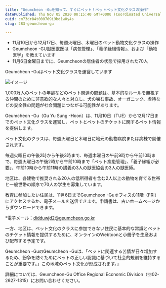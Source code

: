 ```yaml
---
title: "Geumcheon -Guを知って、すぐにペット！ペットペット文化クラスの操作"
datePublished: Thu Nov 05 2020 00:15:40 GMT+0000 (Coordinated Universal Time)
cuid: cm73dr84t000709i9bd1w0y4s
slug: 283-geumcheon-gu

---
```



- 11月10日から12月17日、毎週火曜日、木曜日のペット動物文化クラスの操作
- Geumcheon -GU獣医獣医は「病気管理」、「養子縁組情報」、および「動物医学」を教えています
- 11月6日金曜日までに、Geumcheonの居住者の状態で採用された70人

Geumcheon -Guはペット文化クラスを運営しています

![イメージ](https://cdn.hashnode.com/res/hashnode/image/upload/v1739453588582/15c9809b-a8cf-446b-ba6a-308db3221577.jpeg)

1,000万人のペットの年齢などのペット関連の問題は、基本的なルールを無視する仲間のために非意欲的な人々と対立し、犬の噛む事故、オーガニック、虐待などの安全性の問題が社会問題につながる可能性があります。

Geumcheon -Gu（Gu Yu Sung -Hoon）は、11月10日（TUE）から12月17日までのペット文化クラスを運営し、ペットとペットのチケットに関するペット情報を提供します。

ペット文化のクラスは、毎週火曜日と木曜日に地元の動物病院または病棟で開催されます。

毎週火曜日の午後2時から午後3時まで、毎週木曜日の午前9時から午前10時まで、毎週火曜日の午後2時から午前10時まで「ペット疾患管理」、「養子縁組が必要」、午前10時から午前11時の講義の3人の獣医協会の3人の獣医師。

地区は、各建物で推奨される20人の低所得者を含む2人以上の動物を育てる世帯と一般世帯の順序で70人の学生を募集しています。

教育に参加したい住民は、11月6日までGeumcheon -Guオフィスの11階（FRI）にアクセスするか、電子メールを送信できます。申請書は、古いホームページからダウンロードできます。

*電子メール：didduwjd2@geumcheon.go.kr

一方、地区は、ペット文化のクラスに参加できない住民に基本的な常識とペットのチケット情報を提供するために、オンラインのWebtoonと小冊子を生産および配布する予定です。

Geumcheon -GuのGeumcheon -Guは、「ペットに関連する苦情が日々増加するため、紛争を防ぐためにペットの正しい認識に基づいて社会的規則を維持することが重要です。」この地域のペット文化が形成されます。」

詳細については、Geumcheon-Gu Office Regional Economic Division（☏02-2627-1315）にお問い合わせください。